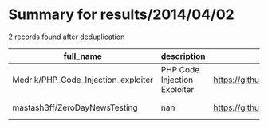 
# Summary for results/2014/04/02
    
2 records found after deduplication

| full_name | description | html_url | matched_list | matched_count | pushed_at | size | stargazers_count | language | forks_count |
|-------------------------------------|------------------------------|--------------------------------------------------------|----------------|-----------------|---------------------------|--------|--------------------|------------|---------------|
| Medrik/PHP_Code_Injection_exploiter | PHP Code Injection Exploiter | https://github.com/Medrik/PHP_Code_Injection_exploiter | ['exploit'] | 1 | 2014-04-02 17:08:03+00:00 | 132 | 0 | nan | 2 |
| mastash3ff/ZeroDayNewsTesting | nan | https://github.com/mastash3ff/ZeroDayNewsTesting | ['zeroday'] | 1 | 2014-04-02 18:19:33+00:00 | 0 | 0 | nan | 0 |
